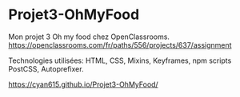 # Projet3-OhMyFood
Mon projet 3 Oh my food chez OpenClassrooms.
https://openclassrooms.com/fr/paths/556/projects/637/assignment

Technologies utilisées: HTML, CSS, Mixins, Keyframes, npm scripts PostCSS, Autoprefixer.

 https://cyan615.github.io/Projet3-OhMyFood/
